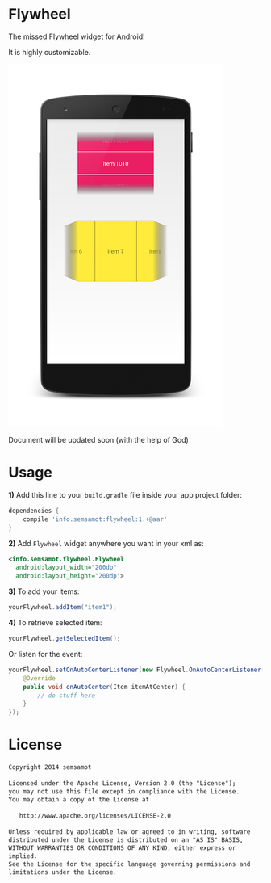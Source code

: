 Flywheel
=================
The missed Flywheel widget for Android!

It is highly customizable.

![Flywheel demo running on Android 4.4](art/flywheel-demo.png)

Document will be updated soon (with the help of God)

Usage
=================
**1)** Add this line to your `build.gradle` file inside your app project folder:

```groovy
dependencies {
    compile 'info.semsamot:flywheel:1.+@aar'
}
```

**2)** Add `Flywheel` widget anywhere you want in your xml as:

```xml
<info.semsamot.flywheel.Flywheel
  android:layout_width="200dp"
  android:layout_height="200dp">
```

**3)** To add your items:

```java
yourFlywheel.addItem("item1");
```

**4)** To retrieve selected item:
```java
yourFlywheel.getSelectedItem();
```
Or listen for the event:
```java
yourFlywheel.setOnAutoCenterListener(new Flywheel.OnAutoCenterListener() {
    @Override
    public void onAutoCenter(Item itemAtCenter) {
        // do stuff here
    }
});
```

License
=================
```
Copyright 2014 semsamot

Licensed under the Apache License, Version 2.0 (the "License");
you may not use this file except in compliance with the License.
You may obtain a copy of the License at

   http://www.apache.org/licenses/LICENSE-2.0

Unless required by applicable law or agreed to in writing, software
distributed under the License is distributed on an "AS IS" BASIS,
WITHOUT WARRANTIES OR CONDITIONS OF ANY KIND, either express or implied.
See the License for the specific language governing permissions and
limitations under the License.
```
